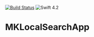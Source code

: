 [![Build Status](https://travis-ci.org/elmolm/MKLocalSearchApp.svg?branch=master)](https://travis-ci.org/elmolm/MKLocalSearchApp)
![Swift 4.2](https://img.shields.io/badge/swift-4.2-orange.svg)

# MKLocalSearchApp
